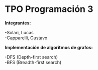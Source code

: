 # TPO Programación 3


**Integrantes:**  

-Solari, Lucas  
-Capparelli, Gustavo  


**Implementación de algoritmos de grafos:**  

-DFS (Depth-first search)  
-BFS (Breadth-first search)
